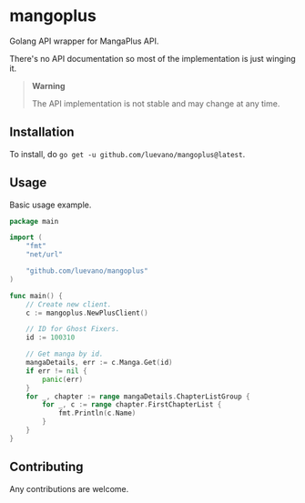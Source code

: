 # mangoplus

Golang API wrapper for MangaPlus API.

There's no API documentation so most of the implementation is just winging it.

> **Warning**
> 
> The API implementation is not stable and may change at any time.

## Installation

To install, do `go get -u github.com/luevano/mangoplus@latest`.

## Usage

Basic usage example.

```go
package main

import (
    "fmt"
    "net/url"

    "github.com/luevano/mangoplus"
)

func main() {
    // Create new client.
    c := mangoplus.NewPlusClient()

    // ID for Ghost Fixers.
    id := 100310

    // Get manga by id.
    mangaDetails, err := c.Manga.Get(id)
    if err != nil {
        panic(err)
    }
    for _, chapter := range mangaDetails.ChapterListGroup {
        for _, c := range chapter.FirstChapterList {
            fmt.Println(c.Name)
        }
    }
}
```

## Contributing

Any contributions are welcome.
